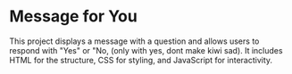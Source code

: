 # Message for You 
This project displays a message with a question and allows users to respond with "Yes" or "No, (only with yes, dont make kiwi sad). It includes HTML for the structure, CSS for styling, and JavaScript for interactivity.

